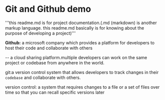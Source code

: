 # Git and Github demo
'''this readme.md is for project documentation.(.md (markdown) is another markup language. this readme.md basically is for knowing about the purpose of developing a project)'''


**Github:** a microsoft company which provides a platform for developers to host their code and collaborate with others

-- a cloud sharing platform.multiple developers can work on the same project or codebase from anywhere in the world.

git:a version control system that allows developers to track changes in their `codebase` and collaborate with others.

version control: a system that requires changes to a file or a set of files over time so that you can recall specific versions later
